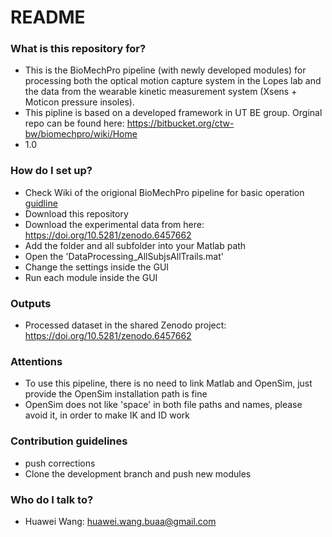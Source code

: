 # README #

### What is this repository for? ###

* This is the BioMechPro pipeline (with newly developed modules) for processing both the optical motion capture system in the Lopes lab and 
  the data from the wearable kinetic measurement system (Xsens + Moticon pressure insoles).
* This pipline is based on a developed framework in UT BE group. Orginal repo can be found here: https://bitbucket.org/ctw-bw/biomechpro/wiki/Home
* 1.0

### How do I set up? ###

* Check Wiki of the origional BioMechPro pipeline for basic operation [guidline](https://universiteittwente-my.sharepoint.com/:f:/r/personal/h_wang-2_utwente_nl/Documents/Research/BioMechPro_Intro?csf=1&web=1&e=TC5apc)
* Download this repository
* Download the experimental data from here: https://doi.org/10.5281/zenodo.6457662
* Add the folder and all subfolder into your Matlab path
* Open the 'DataProcessing_AllSubjsAllTrails.mat'
* Change the settings inside the GUI
* Run each module inside the GUI

### Outputs ###
* Processed dataset in the shared Zenodo project: https://doi.org/10.5281/zenodo.6457662

### Attentions ###
* To use this pipeline, there is no need to link Matlab and OpenSim, just provide the OpenSim installation path is fine
* OpenSim does not like 'space' in both file paths and names, please avoid it, in order to make IK and ID work

### Contribution guidelines ###
* push corrections
* Clone the development branch and push new modules

### Who do I talk to? ###
* Huawei Wang: huawei.wang.buaa@gmail.com
